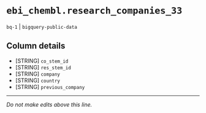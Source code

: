 # `ebi_chembl.research_companies_33`
`bq-1` | `bigquery-public-data`

## Column details
* [STRING]    `co_stem_id`
* [STRING]    `res_stem_id`
* [STRING]    `company`
* [STRING]    `country`
* [STRING]    `previous_company`

-------------------------------------------------------------------------------
*Do not make edits above this line.*
